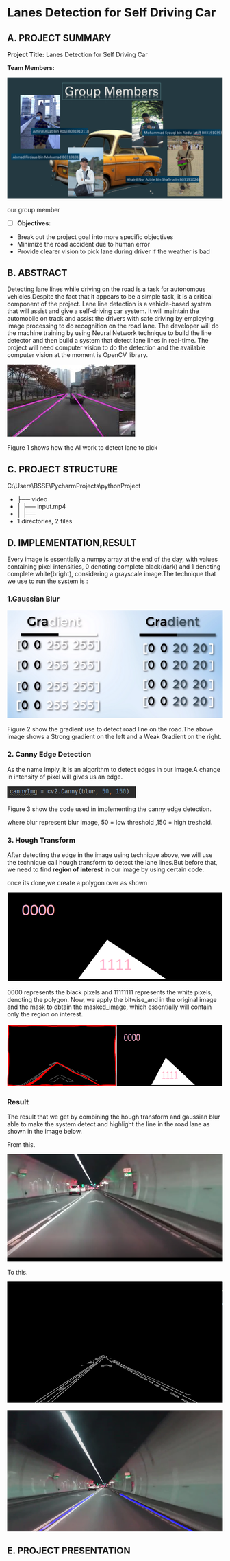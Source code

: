 # Lanes Detection for Self Driving Car 

## A. PROJECT SUMMARY

**Project Title:** Lanes Detection for Self Driving Car 

**Team Members:** 

![Coding](https://github.com/KhairilAzizie/Lanes-Detection-for-Self-Driving-Car-/blob/main/Lane%20Line/group%20member.PNG)

our group member

- [ ] **Objectives:**
- Break out the project goal into more specific objectives
- Minimize the road accident due to human error
- Provide clearer vision to pick lane during driver if the weather is bad

##  B. ABSTRACT 

Detecting lane lines while driving on the road is a task for autonomous vehicles.Despite the fact that it appears to be a simple task, it is a critical component of the project. Lane line detection is a vehicle-based system that will assist and give a self-driving car system. It will maintain the automobile on track and assist the drivers with safe driving by employing image processing to do recognition on the road lane. The developer will do the machine training by using Neural Network technique to build the line detector and then build a system that detect lane lines in real-time. The project will need computer vision to do the detection and the available computer vision at the moment is OpenCV library.



![Coding](https://github.com/KhairilAzizie/Lanes-Detection-for-Self-Driving-Car-/blob/main/Lane%20Line/Lane%20line%201.jpg)

Figure 1 shows how the AI  work to detect lane to pick



## C.   PROJECT STRUCTURE
C:\Users\BSSE\PycharmProjects\pythonProject
- ├── video
- │   ├── input.mp4
- │   ├── 
- 1 directories, 2 files



## D.  IMPLEMENTATION,RESULT 

Every image is essentially a numpy array at the end of the day, with values containing pixel intensities, 0 denoting complete black(dark) and 1 denoting complete white(bright), considering a grayscale image.The technique that we use to run the system is :

### 1.Gaussian Blur

![Coding](https://github.com/KhairilAzizie/Lanes-Detection-for-Self-Driving-Car-/blob/main/Lane%20Line/gradient.png)

Figure 2 show the gradient use to detect road line on the road.The above image shows a Strong gradient on the left and a Weak Gradient on the right.

### 2. Canny Edge Detection

As the name imply, it is an algorithm to detect edges in our image.A change in intensity of pixel will gives us an edge.

![Coding](https://github.com/KhairilAzizie/Lanes-Detection-for-Self-Driving-Car-/blob/main/Lane%20Line/code%201.PNG)

Figure 3 show the code used in implementing the canny edge detection.

where blur represent blur image, 50 = low threshold ,150 = high treshold.

### 3. Hough Transform

After detecting the edge in the image using technique above, we will use the technique call hough transform to detect the lane lines.But before that, we need to find **region of interest** in our image by using certain code.

once its done,we create a polygon over as shown 

![Coding](https://github.com/KhairilAzizie/Lanes-Detection-for-Self-Driving-Car-/blob/main/Lane%20Line/gradient1.PNG)

0000 represents the black pixels and 11111111 represents the white pixels, denoting the polygon. Now, we apply the bitwise_and in the original image and the mask to obtain the masked_image, which essentially will contain only the region on interest.

![Coding](https://github.com/KhairilAzizie/Lanes-Detection-for-Self-Driving-Car-/blob/main/Lane%20Line/combine.PNG)

### Result 

The result that we get by combining the hough transform and gaussian blur able to make the system detect and highlight the line in the road lane as shown in the image below.

From this.

![Coding](https://github.com/KhairilAzizie/Lanes-Detection-for-Self-Driving-Car-/blob/main/Lane%20Line/actual.PNG)

To this.

![Coding](https://github.com/KhairilAzizie/Lanes-Detection-for-Self-Driving-Car-/blob/main/Lane%20Line/result.PNG)

![Coding](https://github.com/KhairilAzizie/Lanes-Detection-for-Self-Driving-Car-/blob/main/Lane%20Line/result%202.PNG)










## E.   PROJECT PRESENTATION 




